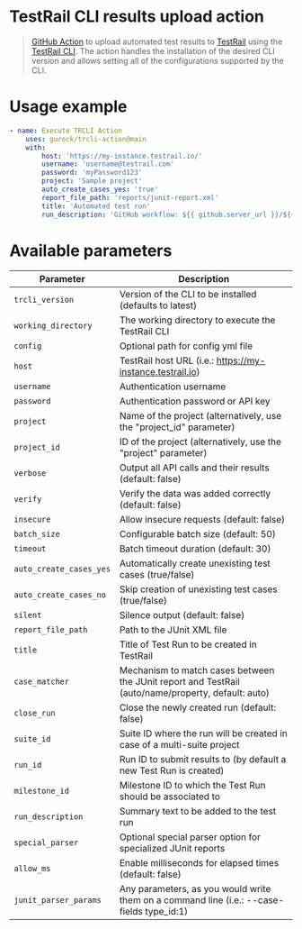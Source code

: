 # TestRail CLI results upload action

 > [GitHub Action](https://docs.github.com/en/actions) to upload automated test results to [TestRail](https://www.testrail.com) using the [TestRail CLI](https://github.com/gurock/trcli). The action handles the installation of the desired CLI version and allows setting all of the configurations supported by the CLI.

 # Usage example

```yml
- name: Execute TRCLI Action
    uses: gurock/trcli-action@main
    with:
        host: 'https://my-instance.testrail.io/'
        username: 'username@testrail.com'
        password: 'myPassword123'
        project: 'Sample project'
        auto_create_cases_yes: 'true'
        report_file_path: 'reports/junit-report.xml'
        title: 'Automated test run'
        run_description: 'GitHub workflow: ${{ github.server_url }}/${{ github.repository }}/actions/runs/${{ github.run_id }}'
```

# Available parameters

| Parameter               | Description     |
|-------------------------|-----------------|
| `trcli_version`         | Version of the CLI to be installed (defaults to latest) |
| `working_directory`     | The working directory to execute the TestRail CLI |
| `config`                | Optional path for config yml file |
| `host`                  | TestRail host URL (i.e.: https://my-instance.testrail.io) |
| `username`              | Authentication username |
| `password`              | Authentication password or API key |
| `project`               | Name of the project (alternatively, use the "project_id" parameter) |
| `project_id`            | ID of the project (alternatively, use the "project" parameter) |
| `verbose`               | Output all API calls and their results (default: false) |
| `verify`                | Verify the data was added correctly (default: false) |
| `insecure`              | Allow insecure requests (default: false) |
| `batch_size`            | Configurable batch size (default: 50) |
| `timeout`               | Batch timeout duration (default: 30) |
| `auto_create_cases_yes` | Automatically create unexisting test cases (true/false) |
| `auto_create_cases_no`  | Skip creation of unexisting test cases (true/false) |
| `silent`                | Silence output (default: false) |
| `report_file_path`      | Path to the JUnit XML file |
| `title`                 | Title of Test Run to be created in TestRail |
| `case_matcher`          | Mechanism to match cases between the JUnit report and TestRail (auto/name/property, default: auto) |
| `close_run`             | Close the newly created run (default: false) |
| `suite_id`              | Suite ID where the run will be created in case of a multi-suite project |
| `run_id`                | Run ID to submit results to (by default a new Test Run is created) |
| `milestone_id`          | Milestone ID to which the Test Run should be associated to |
| `run_description`       | Summary text to be added to the test run |
| `special_parser`        | Optional special parser option for specialized JUnit reports |
| `allow_ms`              | Enable milliseconds for elapsed times (default: false) |
| `junit_parser_params`   | Any parameters, as you would write them on a command line (i.e.: --case-fields type_id:1) |


